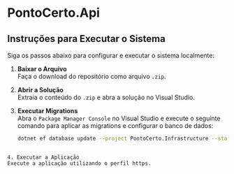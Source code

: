 # PontoCerto.Api

## Instruções para Executar o Sistema

Siga os passos abaixo para configurar e executar o sistema localmente:

1. **Baixar o Arquivo**  
   Faça o download do repositório como arquivo `.zip`.

2. **Abrir a Solução**  
   Extraia o conteúdo do `.zip` e abra a solução no Visual Studio.

3. **Executar Migrations**  
   Abra o `Package Manager Console` no Visual Studio e execute o seguinte comando para aplicar as migrations e configurar o banco de dados:

   ```bash
   dotnet ef database update --project PontoCerto.Infrastructure --startup-project PontoCerto.Api
  ````

4. Executar a Aplicação
Execute a aplicação utilizando o perfil https.
